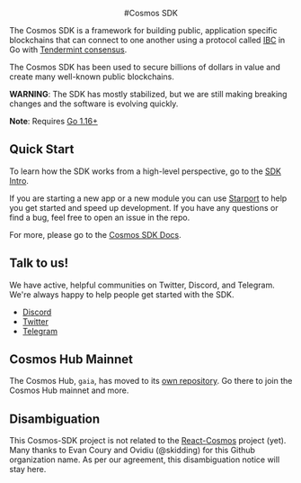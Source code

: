 <p align=center>
#Cosmos SDK
</p>

The Cosmos SDK is a framework for building public, application specific blockchains that can connect to one another using a protocol called [IBC](https://github.com/cosmos/ibc) in Go with [Tendermint consensus](https://github.com/tendermint/tendermint).

The Cosmos SDK has been used to secure billions of dollars in value and create many well-known public blockchains.

**WARNING**: The SDK has mostly stabilized, but we are still making breaking changes and the software is evolving quickly. 

**Note**: Requires [Go 1.16+](https://golang.org/dl/)

## Quick Start

To learn how the SDK works from a high-level perspective, go to the [SDK Intro](./docs/intro/overview.md).

If you are starting a new app or a new module you can use [Starport](https://github.com/tendermint/starport) to help you get started and speed up development. If you have any questions or find a bug, feel free to open an issue in the repo.

For more, please go to the [Cosmos SDK Docs](./docs/).


## Talk to us!

We have active, helpful communities on Twitter, Discord, and Telegram.  We're always happy to help people get started with the SDK.  

* [Discord](https://discord.gg/vcExX9T)
* [Twitter](https://twitter.com/cosmos)
* [Telegram](https://t.me/cosmosproject)

## Cosmos Hub Mainnet

The Cosmos Hub, `gaia`, has moved to its [own repository](https://github.com/cosmos/gaia). Go there to join the Cosmos Hub mainnet and more.

## Disambiguation

This Cosmos-SDK project is not related to the [React-Cosmos](https://github.com/react-cosmos/react-cosmos) project (yet). Many thanks to Evan Coury and Ovidiu (@skidding) for this Github organization name. As per our agreement, this disambiguation notice will stay here.
